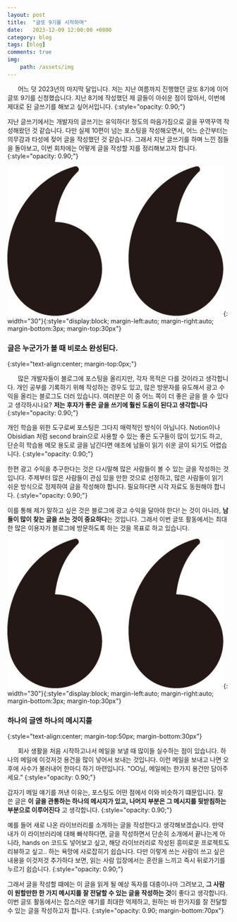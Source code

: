 ```yaml
---
layout: post
title:  "글또 9기를 시작하며"
date:   2023-12-09 12:00:00 +0800
category: blog
tags: [blog]
comments: true
img:
    path: /assets/img
---
```


&nbsp;&nbsp;&nbsp;&nbsp;&nbsp;&nbsp;어느 덧 2023년의 마지막 달입니다. 저는 지난 여름까지 진행했던 글또 8기에 이어 글또 9기를 신청했습니다. 지난 8기에 작성했던 제 글들이 아쉬운 점이 많아서, 이번에 제대로 된 글쓰기를 해보고 싶어서입니다.
{:style="opacity: 0.90;"}

지난 글쓰기에서는 개발자의 글쓰기는 유익하다! 정도의 마음가짐으로 글을 꾸역꾸역 작성해왔던 것 같습니다. 다만 실제 10편이 넘는 포스팅을 작성해오면서, 어느 순간부터는 의무감과 타성에 젖어 글을 작성했던 것 같습니다. 그래서 지난 글쓰기를 하며 느낀 점들을 돌아보고, 이번 회차에는 어떻게 글을 작성할 지를 정리해보고자 합니다.
{:style="opacity: 0.90;"}

![quotes](/assets/img/quotation_mark.jpeg){: width="30"}{:style="display:block; margin-left:auto; margin-right:auto; margin-bottom:3px; margin-top:30px"}
### 글은 누군가가 볼 때 비로소 완성된다.
{:style="text-align:center; margin-top:0px;"}

&nbsp;&nbsp;&nbsp;&nbsp;&nbsp;&nbsp;많은 개발자들이 블로그에 포스팅을 올리지만, 각자 목적은 다를 것이라고 생각합니다. 개인 공부를 기록하기 위해 작성하는 경우도 있고, 많은 방문자를 유도해서 광고 수익을 올리는 블로그도 더러 있습니다. 여러분은 이 중 어느 쪽이 더 좋은 글을 쓸 수 있다고 생각하시나요? **저는 후자가 좋은 글을 쓰기에 훨씬 도움이 된다고 생각합니다**
{:style="opacity: 0.90;"}

개인 학습을 위한 도구로써 포스팅은 그다지 매력적인 방식이 아닙니다. Notion이나 Obisidian 처럼 second brain으로 사용할 수 있는 좋은 도구들이 많이 있기도 하고, 단순히 학습용 메모 용도로 글을 남긴다면 애초에 남들이 읽기 쉬운 글이 되기도 어렵습니다. 
{:style="opacity: 0.90;"}

한편 광고 수익을 추구한다는 것은 다시말해 많은 사람들이 볼 수 있는 글을 작성하는 것입니다. 주제부터 많은 사람들이 관심 있을 만한 것으로 선정하고, 많은 사람들이 읽기 쉬운 방식으로 정제하여 글을 작성해야 합니다. 필요하다면 시각 자료도 동원해야 합니다.
{:style="opacity: 0.90;"}

이를 통해 제가 말하고 싶은 것은 블로그에 광고 수익을 달아야 한다! 는 것이 아니라, **남들이 많이 찾는 글을 쓰는 것이 중요하다**는 것입니다. 그래서 이번 글또 활동에서는 최대한 많은 이용자가 블로그에 방문하도록 하는 것을 목표로 하고 있습니다.

![quotes](/assets/img/quotation_mark.jpeg){: width="30"}{:style="display:block; margin-left:auto; margin-right:auto; margin-bottom:3px; margin-top:30px"}
### 하나의 글엔 하나의 메시지를
{:style="text-align:center; margin-top:50px; margin-bottom:30px"}

&nbsp;&nbsp;&nbsp;&nbsp;&nbsp;&nbsp;회사 생활을 처음 시작하고나서 메일을 보낼 때 많이들 실수하는 점이 있습니다. 하나의 메일에 이것저것 용건을 많이 넣어서 보내는 것입니다. 이런 메일을 보내고 나면 오후에 사수가 불러내어 한마디 하기 마련입니다. "OO님, 메일에는 한가지 용건만 담아주세요."
{:style="opacity: 0.90;"}

갑자기 메일 얘기를 꺼낸 이유는, 포스팅도 어떤 점에서 이와 비슷하기 떄문입니다. 잘 쓴 글은 **이 글을 관통하는 하나의 메시지가 있고, 나머지 부분은 그 메시지를 뒷받침하는 부분으로 이루어진다** 고 생각합니다.
{:style="opacity: 0.90;"}

예를 들어 새로 나온 라이브러리를 소개하는 글을 작성한다고 생각해보겠습니다. 만약 내가 이 라이브러리에 대해 빠삭하다면, 글을 작성하면서 단순히 소개에서 끝나는게 아니라, hands on 코드도 넣어보고 싶고, 해당 라이브러리로 작성된 흥미로운 프로젝트도 리뷰하고 싶고.. 하는 욕망에 사로잡히기 쉽습니다. 다만 이렇게 쓰는 사람이 쓰고 싶은 내용을 이것저것 추가하다 보면, 읽는 사람 입장에서는 혼란을 느끼고 즉시 뒤로가기를 누르기 쉽습니다.
{:style="opacity: 0.90;"}

그래서 글을 작성할 떄에는 이 글을 읽게 될 예상 독자를 대충이나마 그려보고, **그 사람이 원할만한 한 가지 메시지를 잘 전달할 수 있는 글을 작성하는 것**이 좋다고 생각합니다. 이번 글또 활동에서는 잡스러운 얘기를 최대한 억제하고, 원하는 바 한가지를 잘 전달할 수 있는 글을 작성하고자 합니다.
{:style="opacity: 0.90; margin-bottom:70px"}
